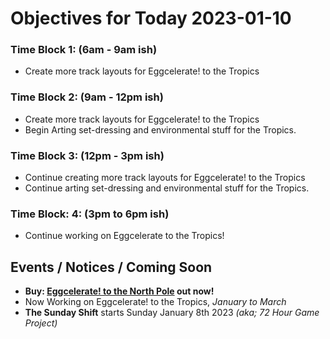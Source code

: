 # Objectives for Today 2023-01-10

### Time Block 1: (6am - 9am ish)
- Create more track layouts for Eggcelerate! to the Tropics

### Time Block 2: (9am - 12pm ish)
- Create more track layouts for Eggcelerate! to the Tropics
- Begin Arting set-dressing and environmental stuff for the Tropics.

### Time Block 3: (12pm - 3pm ish)
- Continue creating more track layouts for Eggcelerate! to the Tropics
- Continue arting set-dressing and environmental stuff for the Tropics.

### Time Block: 4: (3pm to 6pm ish)
- Continue working on Eggcelerate to the Tropics!


## Events / Notices / Coming Soon

- **Buy: [Eggcelerate! to the North Pole](https://store.steampowered.com/app/2216320/Eggcelerate_to_the_North_Pole/) out now!**
- Now Working on Eggcelerate! to the Tropics, _January to March_
- **The Sunday Shift** starts Sunday January 8th 2023 _(aka; 72 Hour Game Project)_
